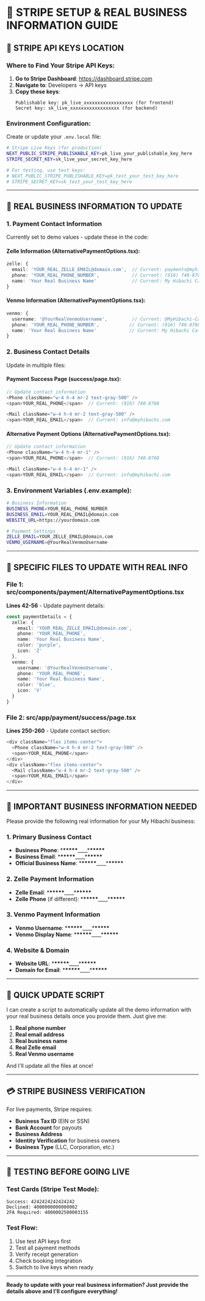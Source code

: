 # 🔧 STRIPE SETUP & REAL BUSINESS INFORMATION GUIDE

## 🔑 **STRIPE API KEYS LOCATION**

### **Where to Find Your Stripe API Keys:**

1. **Go to Stripe Dashboard**: https://dashboard.stripe.com
2. **Navigate to**: Developers → API keys
3. **Copy these keys**:
   ```
   Publishable key: pk_live_xxxxxxxxxxxxxxxxxx (for frontend)
   Secret key: sk_live_xxxxxxxxxxxxxxxxxx (for backend)
   ```

### **Environment Configuration:**

Create or update your `.env.local` file:

```bash
# Stripe Live Keys (for production)
NEXT_PUBLIC_STRIPE_PUBLISHABLE_KEY=pk_live_your_publishable_key_here
STRIPE_SECRET_KEY=sk_live_your_secret_key_here

# For testing, use test keys:
# NEXT_PUBLIC_STRIPE_PUBLISHABLE_KEY=pk_test_your_test_key_here
# STRIPE_SECRET_KEY=sk_test_your_test_key_here
```

---

## 🏢 **REAL BUSINESS INFORMATION TO UPDATE**

### **1. Payment Contact Information**

Currently set to demo values - update these in the code:

#### **Zelle Information** (AlternativePaymentOptions.tsx):

```typescript
zelle: {
  email: 'YOUR_REAL_ZELLE_EMAIL@domain.com',  // Current: payments@myhibachi.com
  phone: 'YOUR_REAL_PHONE_NUMBER',            // Current: (916) 740-8768
  name: 'Your Real Business Name'             // Current: My Hibachi Catering
}
```

#### **Venmo Information** (AlternativePaymentOptions.tsx):

```typescript
venmo: {
  username: '@YourRealVenmoUsername',         // Current: @MyHibachi-Catering
  phone: 'YOUR_REAL_PHONE_NUMBER',           // Current: (916) 740-8768
  name: 'Your Real Business Name'            // Current: My Hibachi Catering
}
```

### **2. Business Contact Details**

Update in multiple files:

#### **Payment Success Page** (success/page.tsx):

```typescript
// Update contact information
<Phone className="w-4 h-4 mr-2 text-gray-500" />
<span>YOUR_REAL_PHONE</span>  // Current: (916) 740-8768

<Mail className="w-4 h-4 mr-2 text-gray-500" />
<span>YOUR_REAL_EMAIL</span>  // Current: info@myhibachi.com
```

#### **Alternative Payment Options** (AlternativePaymentOptions.tsx):

```typescript
// Update contact information
<Phone className="w-4 h-4 mr-1" />
<span>YOUR_REAL_PHONE</span>  // Current: (916) 740-8768

<Mail className="w-4 h-4 mr-1" />
<span>YOUR_REAL_EMAIL</span>  // Current: info@myhibachi.com
```

### **3. Environment Variables** (.env.example):

```bash
# Business Information
BUSINESS_PHONE=YOUR_REAL_PHONE_NUMBER
BUSINESS_EMAIL=YOUR_REAL_EMAIL@domain.com
WEBSITE_URL=https://yourdomain.com

# Payment Settings
ZELLE_EMAIL=YOUR_ZELLE_EMAIL@domain.com
VENMO_USERNAME=@YourRealVenmoUsername
```

---

## 📝 **SPECIFIC FILES TO UPDATE WITH REAL INFO**

### **File 1: src/components/payment/AlternativePaymentOptions.tsx**

**Lines 42-56** - Update payment details:

```typescript
const paymentDetails = {
  zelle: {
    email: 'YOUR_REAL_ZELLE_EMAIL@domain.com',
    phone: 'YOUR_REAL_PHONE',
    name: 'Your Real Business Name',
    color: 'purple',
    icon: 'Z'
  },
  venmo: {
    username: '@YourRealVenmoUsername',
    phone: 'YOUR_REAL_PHONE',
    name: 'Your Real Business Name',
    color: 'blue',
    icon: 'V'
  }
}
```

### **File 2: src/app/payment/success/page.tsx**

**Lines 250-260** - Update contact section:

```typescript
<div className="flex items-center">
  <Phone className="w-4 h-4 mr-2 text-gray-500" />
  <span>YOUR_REAL_PHONE</span>
</div>
<div className="flex items-center">
  <Mail className="w-4 h-4 mr-2 text-gray-500" />
  <span>YOUR_REAL_EMAIL</span>
</div>
```

---

## 🚨 **IMPORTANT BUSINESS INFORMATION NEEDED**

Please provide the following real information for your My Hibachi business:

### **1. Primary Business Contact**

- **Business Phone**: \***\*\*\*\*\***\_\_\_\_\***\*\*\*\*\***
- **Business Email**: \***\*\*\*\*\***\_\_\_\_\***\*\*\*\*\***
- **Official Business Name**: \***\*\*\*\*\***\_\_\_\_\***\*\*\*\*\***

### **2. Zelle Payment Information**

- **Zelle Email**: \***\*\*\*\*\***\_\_\_\_\***\*\*\*\*\***
- **Zelle Phone** (if different): \***\*\*\*\*\***\_\_\_\_\***\*\*\*\*\***

### **3. Venmo Payment Information**

- **Venmo Username**: \***\*\*\*\*\***\_\_\_\_\***\*\*\*\*\***
- **Venmo Display Name**: \***\*\*\*\*\***\_\_\_\_\***\*\*\*\*\***

### **4. Website & Domain**

- **Website URL**: \***\*\*\*\*\***\_\_\_\_\***\*\*\*\*\***
- **Domain for Email**: \***\*\*\*\*\***\_\_\_\_\***\*\*\*\*\***

---

## 🔧 **QUICK UPDATE SCRIPT**

I can create a script to automatically update all the demo information with your real business details once you provide them. Just give me:

1. **Real phone number**
2. **Real email address**
3. **Real business name**
4. **Real Zelle email**
5. **Real Venmo username**

And I'll update all the files at once!

---

## 💳 **STRIPE BUSINESS VERIFICATION**

For live payments, Stripe requires:

- **Business Tax ID** (EIN or SSN)
- **Bank Account** for payouts
- **Business Address**
- **Identity Verification** for business owners
- **Business Type** (LLC, Corporation, etc.)

---

## 🧪 **TESTING BEFORE GOING LIVE**

### **Test Cards (Stripe Test Mode)**:

```
Success: 4242424242424242
Declined: 4000000000000002
2FA Required: 4000002500003155
```

### **Test Flow**:

1. Use test API keys first
2. Test all payment methods
3. Verify receipt generation
4. Check booking integration
5. Switch to live keys when ready

---

**Ready to update with your real business information? Just provide the details above and I'll configure everything!**
